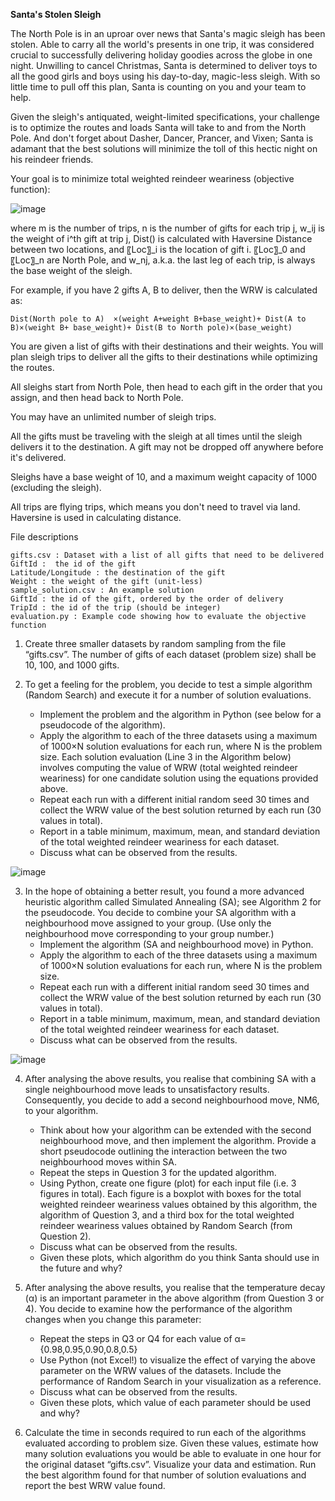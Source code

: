 **Santa's Stolen Sleigh**

The North Pole is in an uproar over news that Santa's magic sleigh has been stolen. Able to carry all the world's presents in one trip, it was considered crucial to successfully delivering holiday goodies across the globe in one night. Unwilling to cancel Christmas, Santa is determined to deliver toys to all the good girls and boys using his day-to-day, magic-less sleigh. With so little time to pull off this plan, Santa is counting on you and your team to help.

Given the sleigh's antiquated, weight-limited specifications, your challenge is to optimize the routes and loads Santa will take to and from the North Pole. And don't forget about Dasher, Dancer, Prancer, and Vixen; Santa is adamant that the best solutions will minimize the toll of this hectic night on his reindeer friends.

Your goal is to minimize total weighted reindeer weariness (objective function):

![image](https://user-images.githubusercontent.com/76210176/160646275-4b1d92aa-42b1-46f1-ae87-c4878e8b5305.png)

where m is the number of trips, n is the number of gifts for each trip j, w_ij is the weight of i^th gift at trip j, Dist() is calculated with Haversine Distance between two locations, and 〖Loc〗_i is the location of gift i. 〖Loc〗_0 and 〖Loc〗_n are North Pole, and w_nj, a.k.a. the last leg of each trip, is always the base weight of the sleigh. 

For example, if you have 2 gifts A, B to deliver, then the WRW is calculated as:

    Dist(North pole to A)  ×(weight A+weight B+base_weight)+ Dist(A to B)×(weight B+ base_weight)+ Dist(B to North pole)×(base_weight)

You are given a list of gifts with their destinations and their weights. You will plan sleigh trips to deliver all the gifts to their destinations while optimizing the routes. 

All sleighs start from North Pole, then head to each gift in the order that you assign, and then head back to North Pole. 

You may have an unlimited number of sleigh trips.

All the gifts must be traveling with the sleigh at all times until the sleigh delivers it to the destination. A gift may not be dropped off anywhere before it's delivered. 

Sleighs have a base weight of 10, and a maximum weight capacity of 1000 (excluding the sleigh). 

All trips are flying trips, which means you don't need to travel via land. Haversine is used in calculating distance.  

File descriptions

	gifts.csv : Dataset with a list of all gifts that need to be delivered
	GiftId :  the id of the gift
	Latitude/Longitude : the destination of the gift
	Weight : the weight of the gift (unit-less)
	sample_solution.csv : An example solution
	GiftId : the id of the gift, ordered by the order of delivery
	TripId : the id of the trip (should be integer)
	evaluation.py : Example code showing how to evaluate the objective function 

1. Create three smaller datasets by random sampling from the file “gifts.csv”. The number of gifts of each dataset (problem size) shall be 10, 100, and 1000 gifts. 

2. To get a feeling for the problem, you decide to test a simple algorithm (Random Search) and execute it for a number of solution evaluations.
    - Implement the problem and the algorithm in Python (see below for a pseudocode of the algorithm).
    - Apply the algorithm to each of the three datasets using a maximum of 1000×N solution evaluations for each run, where N is the problem size. Each solution evaluation (Line 3 in the Algorithm below) involves computing the value of WRW  (total weighted reindeer weariness) for one candidate solution using the equations provided above.
    - Repeat each run with a different initial random seed 30 times and collect the WRW value of the best solution returned by each run (30 values in total).
    - Report in a table minimum, maximum, mean, and standard deviation of the total weighted reindeer weariness for each dataset.
    - Discuss what can be observed from the results. 
	
  ![image](https://user-images.githubusercontent.com/76210176/160647170-f8983619-e9b0-4791-b98b-3b0cc381fb2d.png)

3. In the hope of obtaining a better result, you found a more advanced heuristic algorithm called Simulated Annealing (SA); see Algorithm 2 for the pseudocode. You decide to combine your SA algorithm with a neighbourhood move assigned to your group. (Use only the neighbourhood move corresponding to your group number.)
    - Implement the algorithm (SA and neighbourhood move) in Python.
    - Apply the algorithm to each of the three datasets using a maximum of 1000×N solution evaluations for each run, where N is the problem size. 
    - Repeat each run with a different initial random seed 30 times and collect the WRW value of the best solution returned by each run (30 values in total).
    - Report in a table minimum, maximum, mean, and standard deviation of the total weighted reindeer weariness for each dataset.
    - Discuss what can be observed from the results. 
	
  ![image](https://user-images.githubusercontent.com/76210176/160647389-6c3356fe-9a98-4d03-a2f1-c9e466edfb0b.png)

4. After analysing the above results, you realise that combining SA with a single neighbourhood move leads to unsatisfactory results. Consequently, you decide to add a second neighbourhood move, NM6, to your algorithm. 
	  - Think about how your algorithm can be extended with the second neighbourhood move, and then implement the algorithm. Provide a short pseudocode outlining the interaction between the two neighbourhood moves within SA. 
	  - Repeat the steps in Question 3 for the updated algorithm. 
	  - Using Python, create one figure (plot) for each input file (i.e. 3 figures in total). Each figure is a boxplot with boxes for the total weighted reindeer weariness values obtained by this algorithm, the algorithm of Question 3, and a third box for the total weighted reindeer weariness values obtained by Random Search (from Question 2). 
	  - Discuss what can be observed from the results.
	  - Given these plots, which algorithm do you think Santa should use in the future and why?

5. After analysing the above results, you realise that the temperature decay (α) is an important parameter in the above algorithm (from Question 3 or 4). You decide to examine how the performance of the algorithm changes when you change this parameter:
	  - Repeat the steps in Q3 or Q4 for each value of α={0.98,0.95,0.90,0.8,0.5}
	  - Use Python (not Excel!) to visualize the effect of varying the above parameter on the WRW values of the datasets. Include the performance of Random Search in your visualization as a reference.
	  - Discuss what can be observed from the results. 
	  - Given these plots, which value of each parameter should be used and why?

6. Calculate the time in seconds required to run each of the algorithms evaluated according to problem size. Given these values, estimate how many solution evaluations you would be able to evaluate in one hour for the original dataset “gifts.csv”. Visualize your data and estimation. Run the best algorithm found for that number of solution evaluations and report the best WRW value found. 
